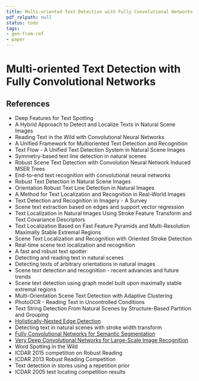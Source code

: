 ```yaml
---
title: Multi-oriented Text Detection with Fully Convolutional Networks
pdf_relpath: null
status: todo
tags:
- gen-from-ref
- paper
---
```


# Multi-oriented Text Detection with Fully Convolutional Networks

## References

- Deep Features for Text Spotting
- A Hybrid Approach to Detect and Localize Texts in Natural Scene Images
- Reading Text in the Wild with Convolutional Neural Networks
- A Unified Framework for Multioriented Text Detection and Recognition
- Text Flow - A Unified Text Detection System in Natural Scene Images
- Symmetry-based text line detection in natural scenes
- Robust Scene Text Detection with Convolution Neural Network Induced MSER Trees
- End-to-end text recognition with convolutional neural networks
- Robust Text Detection in Natural Scene Images
- Orientation Robust Text Line Detection in Natural Images
- A Method for Text Localization and Recognition in Real-World Images
- Text Detection and Recognition in Imagery - A Survey
- Scene text extraction based on edges and support vector regression
- Text Localization in Natural Images Using Stroke Feature Transform and Text Covariance Descriptors
- Text Localization Based on Fast Feature Pyramids and Multi-Resolution Maximally Stable Extremal Regions
- Scene Text Localization and Recognition with Oriented Stroke Detection
- Real-time scene text localization and recognition
- A fast and robust text spotter
- Detecting and reading text in natural scenes
- Detecting texts of arbitrary orientations in natural images
- Scene text detection and recognition - recent advances and future trends
- Scene text detection using graph model built upon maximally stable extremal regions
- Multi-Orientation Scene Text Detection with Adaptive Clustering
- PhotoOCR - Reading Text in Uncontrolled Conditions
- Text String Detection From Natural Scenes by Structure-Based Partition and Grouping
- [Holistically-Nested Edge Detection](./holistically-nested-edge-detection.md)
- Detecting text in natural scenes with stroke width transform
- [Fully Convolutional Networks for Semantic Segmentation](./fully-convolutional-networks-for-semantic-segmentation.md)
- [Very Deep Convolutional Networks for Large-Scale Image Recognition](./very-deep-convolutional-networks-for-large-scale-image-recognition.md)
- Word Spotting in the Wild
- ICDAR 2015 competition on Robust Reading
- ICDAR 2013 Robust Reading Competition
- Text detection in stores using a repetition prior
- ICDAR 2005 text locating competition results
